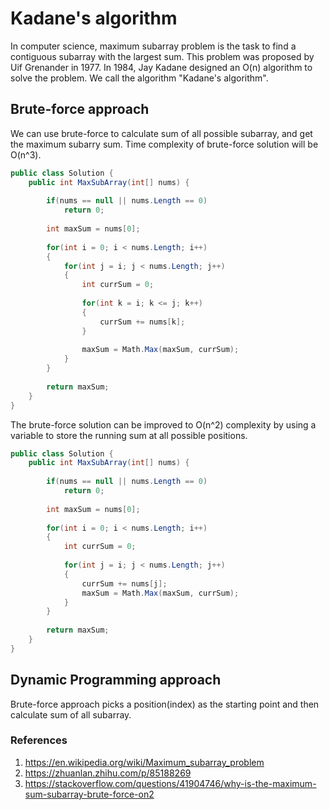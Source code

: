 # Kadane's algorithm

In computer science, maximum subarray problem is the task to find a contiguous subarray with the largest sum. This problem was proposed by Uif Grenander in 1977. In 1984, Jay Kadane designed an O(n) algorithm to solve the problem. We call the algorithm "Kadane's algorithm".

## Brute-force approach
We can use brute-force to calculate sum of all possible subarray, and get the maximum subarry sum. Time complexity of brute-force solution will be O(n^3).
```C#
public class Solution {
    public int MaxSubArray(int[] nums) {
        
        if(nums == null || nums.Length == 0)
            return 0;
        
        int maxSum = nums[0];
        
        for(int i = 0; i < nums.Length; i++)
        {
            for(int j = i; j < nums.Length; j++)
            {
                int currSum = 0;
                
                for(int k = i; k <= j; k++)
                {
                    currSum += nums[k];
                }
                
                maxSum = Math.Max(maxSum, currSum);
            }
        }
        
        return maxSum;
    }
}
```

The brute-force solution can be improved to O(n^2) complexity by using a variable to store the running sum at all possible positions.
```C#
public class Solution {
    public int MaxSubArray(int[] nums) {
        
        if(nums == null || nums.Length == 0)
            return 0;
        
        int maxSum = nums[0];
        
        for(int i = 0; i < nums.Length; i++)
        {
            int currSum = 0;
                
            for(int j = i; j < nums.Length; j++)
            {
                currSum += nums[j];
                maxSum = Math.Max(maxSum, currSum);
            }
        }
        
        return maxSum;
    }
}
```

## Dynamic Programming approach
Brute-force approach picks a position(index) as the starting point and then calculate sum of all subarray. 

### References
1. https://en.wikipedia.org/wiki/Maximum_subarray_problem
2. https://zhuanlan.zhihu.com/p/85188269
3. https://stackoverflow.com/questions/41904746/why-is-the-maximum-sum-subarray-brute-force-on2
